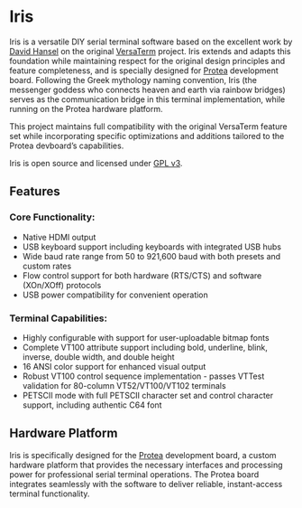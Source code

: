 # Iris

Iris is a versatile DIY serial terminal software based on the excellent work by [David Hansel](https://github.com/dhansel) on the original [VersaTerm](https://github.com/dhansel/VersaTerm) project. Iris extends and adapts this foundation while maintaining respect for the original design principles and feature completeness, and is specially designed for [Protea](https://github.com/rh1tech/protea) development board. Following the Greek mythology naming convention, Iris (the messenger goddess who connects heaven and earth via rainbow bridges) serves as the communication bridge in this terminal implementation, while running on the Protea hardware platform.

This project maintains full compatibility with the original VersaTerm feature set while incorporating specific optimizations and additions tailored to the Protea devboard’s capabilities.

Iris is open source and licensed under [GPL v3](LICENSE).

## Features

### Core Functionality:
- Native HDMI output
- USB keyboard support including keyboards with integrated USB hubs
- Wide baud rate range from 50 to 921,600 baud with both presets and custom rates
- Flow control support for both hardware (RTS/CTS) and software (XOn/XOff) protocols
- USB power compatibility for convenient operation

### Terminal Capabilities:

- Highly configurable with support for user-uploadable bitmap fonts
- Complete VT100 attribute support including bold, underline, blink, inverse, double width, and double height
- 16 ANSI color support for enhanced visual output
- Robust VT100 control sequence implementation - passes VTTest validation for 80-column VT52/VT100/VT102 terminals
- PETSCII mode with full PETSCII character set and control character support, including authentic C64 font

## Hardware Platform

Iris is specifically designed for the [Protea](https://github.com/rh1tech/protea) development board, a custom hardware platform that provides the necessary interfaces and processing power for professional serial terminal operations. The Protea board integrates seamlessly with the software to deliver reliable, instant-access terminal functionality.